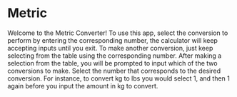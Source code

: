 # Metric
Welcome to the Metric Converter! To use this app, select the conversion to perform by entering the corresponding number, the calculator will keep accepting inputs until you exit. To make another conversion, just keep selecting from the table using the corresponding number. After making a selection from the table, you will be prompted to input which of the two conversions to make. Select the number that corresponds to the desired conversion. For instance, to convert kg to lbs you would select 1, and then 1 again before you input the amount in kg to convert. 
